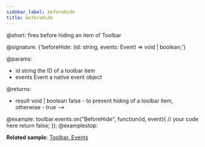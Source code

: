 ```yaml
---
sidebar_label: beforeHide
title: beforeHide
---          
```


@short: fires before hiding an item of Toolbar

@signature: {'beforeHide: (id: string, events: Event) => void | boolean;'}

@params:
- id 		string		the ID of a toolbar item
- events         Event       a native event object

@returns:
- result        void | boolean     false - to prevent hiding of a toolbar item, otherwise - true -->

@example:
toolbar.events.on("BeforeHide", function(id, event){
    // your code here
    return false;
});
@examplestop:

**Related sample**: [Toolbar. Events](https://snippet.dhtmlx.com/xvak1p5y)
